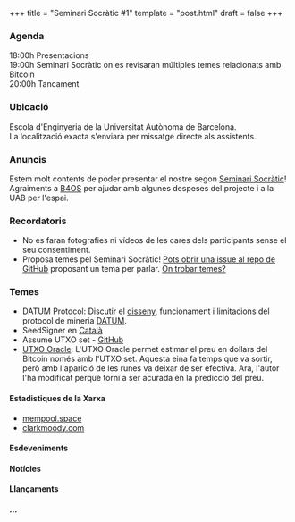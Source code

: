 +++
title = "Seminari Socràtic #1"
template = "post.html"
draft = false
+++

### Agenda
18:00h Presentacions\
19:00h Seminari Socràtic on es revisaran múltiples temes relacionats amb Bitcoin\
20:00h Tancament

### Ubicació
Escola d'Enginyeria de la Universitat Autònoma de Barcelona.\
La localització exacta s'enviarà per missatge directe als assistents.

### Anuncis
Estem molt contents de poder presentar el nostre segon [Seminari Socràtic](/about)!\
Agraiments a [B4OS](https://www.libreriadesatoshi.com/b4os) per ajudar amb algunes despeses del projecte i a la UAB per l'espai.

### Recordatoris
- No es faran fotografies ni vídeos de les cares dels participants sense el seu consentiment.
- Proposa temes pel Seminari Socràtic! [Pots obrir una issue al repo de GitHub](https://github.com/Bit-Devs-Barcelona/bit-devs-barcelona.github.io/issues) proposant un tema per parlar. [On trobar temes?](/about/find-topics/)

### Temes
- DATUM Protocol: Discutir el [disseny](https://github.com/OCEAN-xyz/datum_gateway), funcionament i limitacions del protocol de mineria [DATUM](https://ocean.xyz/docs/datum).
- SeedSigner en [Català](https://x.com/sliv3r__/status/1891579131218767992)
- Assume UTXO set - [GitHub](https://github.com/bitcoin/bitcoin/issues/29616)
- [UTXO Oracle](https://utxo.live/oracle/): L'UTXO Oracle permet estimar el preu en dollars del Bitcoin només amb l'UTXO set. Aquesta eina fa temps que va sortir, però amb l'aparició de les runes va deixar de ser efectiva. Ara, l'autor l'ha modificat perquè torni a ser acurada en la predicció del preu.

#### Estadistiques de la Xarxa
- [mempool.space](https://mempool.space/)
- [clarkmoody.com](https://bitcoin.clarkmoody.com/dashboard/)

#### Esdeveniments

#### Notícies

#### Llançaments

#### ...
